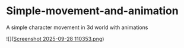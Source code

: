 # Simple-movement-and-animation
A simple character movement in 3d world with animations

![]([Screenshot 2025-09-28 110353.png](https://github.com/JanMaykiel/Simple-movement-and-animation/blob/main/Screenshot%202025-09-28%20110353.png))
